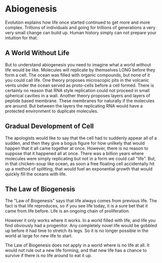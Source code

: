 # Abiogenesis

Evolution explains how life once started continued to get more and more complex. Trillions of individuals and going for trillions of generations a very very small change can build up. Human history simply can not prepare your intuition for that.

## A World Without Life

But to understand abiogenesis you need to imagine what a world without life would be like. Molecules will replicate by themselves LONG before they form a cell. The ocean was filled with organic compounds, but none of it you could call life. One theory proposes microscopic pits in the volcanic vents under the ocean served as proto-cells before a cell formed. There is certainly no reason that RNA style replication could not proceed in small spherical cavities in a wall. Another theory proposes layers and layers of peptide based membrane. These membranes for naturally if the molecules are around. But between the layers the replicating RNA would have a protected environment to duplicate molecules.

## Gradual Development of Cell

The apologists would like to say that the cell had to suddenly appear all of a sudden, and then they give a bogus figure for how unlikely that would happen that it all came together at once. However, there is no reason to suppose that it happened all at once. There was a billion years where molecules were simply replicating but not in a form we could call "life". But, in that chicken-soup like ocean, as soon a free floating cell accidentally hit up a method of splitting, that would fuel an exponential growth that would quickly fill the oceans with life.

## The Law of Biogenesis

The "Law of Biogenesis" says that life always comes from previous life.  The fact is that life reproduces, so if you see life today, it is a sure bet that it came from life before. Life is an ongoing chain of proliferation.

However it only works where it works.  In a world filled with life, and life you find obviously had a progenitor.  Any completely novel life would be gobbled up before it had time to stretch its legs.  So it is no longer possible in the world at large for new life to start.

The Law of Biogenesis does not apply in a world where is no life at all.  It would not rule out a new life forming, and that new life has a chance to survive if there is no life around to eat it up.
